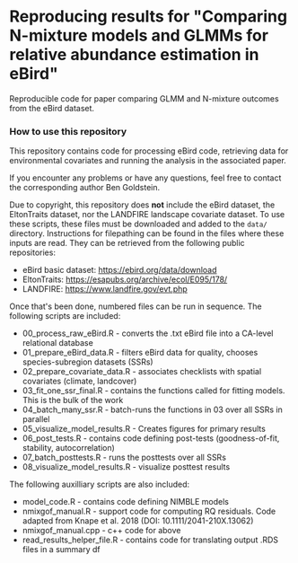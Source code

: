 # Reproducing results for "Comparing N-mixture models and GLMMs for relative abundance estimation in eBird"
Reproducible code for paper comparing GLMM and N-mixture outcomes from the eBird dataset.

### How to use this repository

This repository contains code for processing eBird code, retrieving data for environmental 
covariates and running the analysis in the associated paper.

If you encounter any problems or have any questions, feel free to contact the corresponding 
author Ben Goldstein.

Due to copyright, this repository does **not** include the eBird dataset, the EltonTraits dataset, nor the LANDFIRE landscape covariate dataset. To use these scripts, these files must be downloaded and added to the `data/` directory. Instructions for filepathing can be found in the files where these inputs are read. They can be retrieved from the following public repositories:

* eBird basic dataset: https://ebird.org/data/download
* EltonTraits: https://esapubs.org/archive/ecol/E095/178/
* LANDFIRE: https://www.landfire.gov/evt.php

Once that's been done, numbered files can be run in sequence. The following scripts are included:

* 00_process_raw_eBird.R - converts the .txt eBird file into a CA-level relational database
* 01_prepare_eBird_data.R - filters eBird data for quality, chooses species-subregion datasets (SSRs)
* 02_prepare_covariate_data.R - associates checklists with spatial covariates (climate, landcover)
* 03_fit_one_ssr_final.R - contains the functions called for fitting models. This is the bulk of the work
* 04_batch_many_ssr.R - batch-runs the functions in 03 over all SSRs in parallel
* 05_visualize_model_results.R - Creates figures for primary results
* 06_post_tests.R - contains code defining post-tests (goodness-of-fit, stability, autocorrelation)
* 07_batch_posttests.R - runs the posttests over all SSRs
* 08_visualize_model_results.R - visualize posttest results

The following auxilliary scripts are also included:

* model_code.R - contains code defining NIMBLE models
* nmixgof_manual.R - support code for computing RQ residuals. Code adapted from Knape et al. 2018 (DOI: 10.1111/2041-210X.13062)
* nmixgof_manual.cpp - c++ code for above
* read_results_helper_file.R - contains code for translating output .RDS files in a summary df
